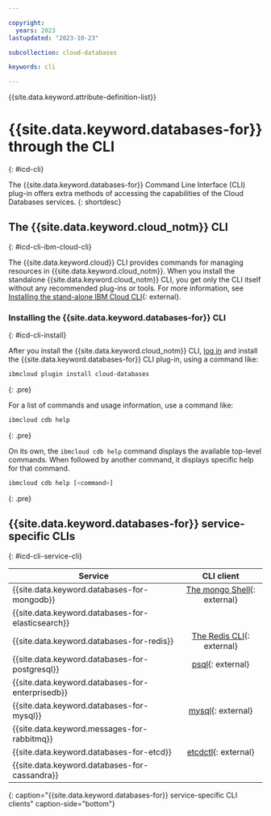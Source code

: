 ```yaml
---

copyright:
  years: 2023
lastupdated: "2023-10-23"

subcollection: cloud-databases

keywords: cli

---
```


{{site.data.keyword.attribute-definition-list}}

# {{site.data.keyword.databases-for}} through the CLI
{: #icd-cli}

The {{site.data.keyword.databases-for}} Command Line Interface (CLI) plug-in offers extra methods of accessing the capabilities of the Cloud Databases services.
{: shortdesc}

## The {{site.data.keyword.cloud_notm}} CLI
{: #icd-cli-ibm-cloud-cli}

The {{site.data.keyword.cloud}} CLI provides commands for managing resources in {{site.data.keyword.cloud_notm}}. When you install the standalone {{site.data.keyword.cloud_notm}} CLI, you get only the CLI itself without any recommended plug-ins or tools. For more information, see [Installing the stand-alone IBM Cloud CLI](https://cloud.ibm.com/docs/cli?topic=cli-install-ibmcloud-cli){: external}.

### Installing the {{site.data.keyword.databases-for}} CLI
{: #icd-cli-install}

After you install the {{site.data.keyword.cloud_notm}} CLI, [log in](/docs/cli?topic=cli-ibmcloud_cli#ibmcloud_login) and install the {{site.data.keyword.databases-for}} CLI plug-in, using a command like:

```sh
ibmcloud plugin install cloud-databases
```
{: .pre}
 
For a list of commands and usage information, use a command like: 
```sh
ibmcloud cdb help
```
{: .pre}

On its own, the `ibmcloud cdb help` command displays the available top-level commands. When followed by another command, it displays specific help for that command.

```sh
ibmcloud cdb help [<command>]
```
{: .pre}

## {{site.data.keyword.databases-for}} service-specific CLIs
{: #icd-cli-service-cli}

| Service | CLI client |
|---------------------------------------------------| :----------------------------------------------------------------------------: |
| {{site.data.keyword.databases-for-mongodb}}       | [The mongo Shell](https://www.mongodb.com/docs/v4.4/mongo/){: external}    |
| {{site.data.keyword.databases-for-elasticsearch}} |                                                                            |
| {{site.data.keyword.databases-for-redis}}         | [The Redis CLI](https://redis.io/docs/ui/cli/){: external}                 |
| {{site.data.keyword.databases-for-postgresql}}    | [psql](https://www.postgresql.org/docs/14/app-psql.html){: external}        |
| {{site.data.keyword.databases-for-enterprisedb}}  |                                                                            |
| {{site.data.keyword.databases-for-mysql}}         | [mysql](https://dev.mysql.com/doc/refman/8.0/en/mysql.html){: external}    |
| {{site.data.keyword.messages-for-rabbitmq}}       |                                                                            |
| {{site.data.keyword.databases-for-etcd}}          | [etcdctl](https://etcd.io/docs/v3.4/dev-guide/interacting_v3/){: external} |
| {{site.data.keyword.databases-for-cassandra}}     |                                                                            |
{: caption="{{site.data.keyword.databases-for}} service-specific CLI clients" caption-side="bottom"}
